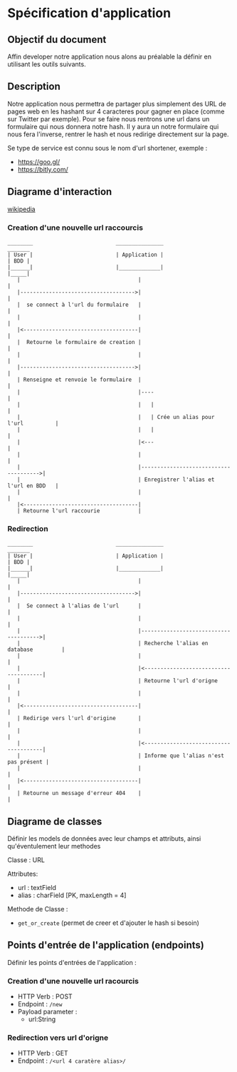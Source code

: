 # Spécification d'application

## Objectif du document

Affin developer notre application nous alons au préalable la définir en utilisant les outils suivants.

## Description

Notre application nous permettra de partager plus simplement des URL de pages web en les hashant sur 4 caracteres pour gagner en place (comme sur Twitter par exemple). Pour se faire nous rentrons une url dans un formulaire qui nous donnera notre hash. Il y aura un notre formulaire qui nous fera l'inverse, rentrer le hash et nous redirige directement sur la page.

Se type de service est connu sous le nom d'url shortener, exemple :

- https://goo.gl/
- https://bitly.com/

## Diagrame d'interaction

[wikipedia](https://en.wikipedia.org/wiki/Unified_Modeling_Language#Interaction_diagrams)

### Creation d'une nouvelle url raccourcis

```
________                          _______________                             _______
| User |                          | Application |                             | BDD |
|______|                          |_____________|                             |_____|
   |                                     |                                       |
   |------------------------------------>|                                       |
   |  se connect à l'url du formulaire   |                                       |
   |                                     |                                       |
   |<------------------------------------|                                       |
   |  Retourne le formulaire de creation |                                       |
   |                                     |                                       |
   |------------------------------------>|                                       |
   | Renseigne et renvoie le formulaire  |                                       |
   |                                     |----                                   |
   |                                     |   |                                   |
   |                                     |   | Crée un alias pour l'url          |
   |                                     |   |                                   |
   |                                     |<---                                   |
   |                                     |                                       |
   |                                     |-------------------------------------->|
   |                                     | Enregistrer l'alias et l'url en BDD   |
   |                                     |                                       |
   |<------------------------------------|
   | Retourne l'url raccourie            |
```

### Redirection

```
________                          _______________                             _______
| User |                          | Application |                             | BDD |
|______|                          |_____________|                             |_____|
   |                                     |                                       |
   |------------------------------------>|                                       |
   |  Se connect à l'alias de l'url      |                                       |
   |                                     |                                       |
   |                                     |-------------------------------------->|
   |                                     | Recherche l'alias en database         |
   |                                     |                                       |
   |                                     |<--------------------------------------|
   |                                     | Retourne l'url d'origne               |
   |                                     |                                       |
   |<------------------------------------|                                       |
   | Redirige vers l'url d'origine       |                                       |
   |                                     |                                       |
   |                                     |<--------------------------------------|
   |                                     | Informe que l'alias n'est pas présent |
   |                                     |                                       |
   |<------------------------------------|                                       |
   | Retourne un message d'erreur 404    |                                       |
```


## Diagrame de classes

Définir les models de données avec leur champs et attributs, ainsi qu'éventulement leur methodes

Classe : URL

Attributes:

- url : textField
- alias : charField [PK, maxLength = 4]

Methode de Classe : 

- `get_or_create` (permet de creer et d'ajouter le hash si besoin)


## Points d'entrée de l'application (endpoints)

Définir les points d'entrées de l'application :

### Creation d'une nouvelle url racourcis

- HTTP Verb : POST
- Endpoint : `/new`
- Payload parameter :
	- url:String

### Redirection vers url d'origne

- HTTP Verb : GET
- Endpoint : `/<url 4 caratère alias>/`
